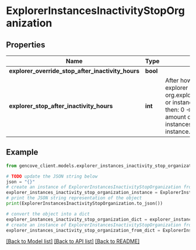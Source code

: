 # ExplorerInstancesInactivityStopOrganization


## Properties

Name | Type | Description | Notes
------------ | ------------- | ------------- | -------------
**explorer_override_stop_after_inactivity_hours** | **bool** |  |
**explorer_stop_after_inactivity_hours** | **int** | After how many hours of inactivity should an explorer instance be stopped. If org.explorer_override_stop_after_inactivity_hours or instance.stop_after_inactivity_hours is None, then: 0 -&gt; do not stop instances; Any number -&gt; amount of hours to wait before stopping instances. Otherwise, use instance.stop_after_inactivity_hours. |

## Example

```python
from gencove_client.models.explorer_instances_inactivity_stop_organization import ExplorerInstancesInactivityStopOrganization

# TODO update the JSON string below
json = "{}"
# create an instance of ExplorerInstancesInactivityStopOrganization from a JSON string
explorer_instances_inactivity_stop_organization_instance = ExplorerInstancesInactivityStopOrganization.from_json(json)
# print the JSON string representation of the object
print(ExplorerInstancesInactivityStopOrganization.to_json())

# convert the object into a dict
explorer_instances_inactivity_stop_organization_dict = explorer_instances_inactivity_stop_organization_instance.to_dict()
# create an instance of ExplorerInstancesInactivityStopOrganization from a dict
explorer_instances_inactivity_stop_organization_from_dict = ExplorerInstancesInactivityStopOrganization.from_dict(explorer_instances_inactivity_stop_organization_dict)
```
[[Back to Model list]](../README.md#documentation-for-models) [[Back to API list]](../README.md#documentation-for-api-endpoints) [[Back to README]](../README.md)
